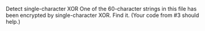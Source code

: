 Detect single-character XOR
One of the 60-character strings in this file has been encrypted by single-character XOR.
Find it.
(Your code from #3 should help.)

